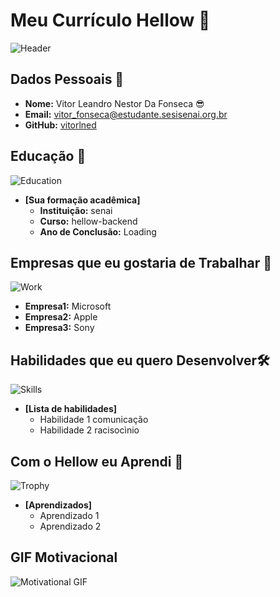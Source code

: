 

# Meu Currículo Hellow 🌟

![Header](https://www.insper.edu.br/wp-content/uploads/2023/04/Linguagen-de-programacao-2-shutterstock_1680857539.jpg.jpeg)

## Dados Pessoais 📄

- **Nome:** Vitor Leandro Nestor Da Fonseca 😎
- **Email:** vitor_fonseca@estudante.sesisenai.org.br
- **GitHub:** [vitorlned](https://www.github.com/vitorlned)


## Educação 🏫
![Education](https://files.tecnoblog.net/wp-content/uploads/2016/04/caderno_caneta.jpg)
- **[Sua formação acadêmica]**  
  - **Instituição:** senai
  - **Curso:** hellow-backend
  - **Ano de Conclusão:** Loading

## Empresas que eu gostaria de Trabalhar 💼
![Work](https://images.unsplash.com/photo-1522071820081-009f0129c71c?ixlib=rb-1.2.1&auto=format&fit=crop&w=50&q=80)
  - **Empresa1:** Microsoft
  - **Empresa2:** Apple
  - **Empresa3:** Sony

## Habilidades que eu quero Desenvolver🛠️
![Skills]()
- **[Lista de habilidades]**
  - Habilidade 1 comunicação
  - Habilidade 2 racisocìnio

## Com o Hellow eu Aprendi 🎉
![Trophy](https://images.unsplash.com/photo-1579586331215-3f8e6c0a5f86?ixlib=rb-1.2.1&auto=format&fit=crop&w=50&q=80)
- **[Aprendizados]**
  - Aprendizado 1
  - Aprendizado 2

## GIF Motivacional 
![Motivational GIF](https://media.giphy.com/media/l3q2K5jinAlChoCLS/giphy.gif)
